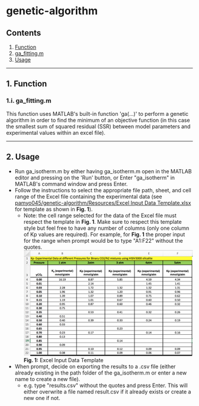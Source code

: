 # genetic-algorithm
## Contents
1. [Function](https://github.com/pamyo045/genetic-algorithm/blob/master/README.md#1-function)
  1. [ga_fitting.m](https://github.com/pamyo045/genetic-algorithm/blob/master/README.md#1i-ga_fittingm)
2. [Usage](https://github.com/pamyo045/genetic-algorithm/blob/master/README.md#2-usage)

***
## 1. Function
### 1.i. ga_fitting.m
This function uses MATLAB's built-in function 'ga(...)' to perform a genetic algorithm in order to find the minimum of an objective function (in this case the smallest sum of squared residual (SSR) between model parameters and experimental values within an excel file).

***
## 2. Usage
* Run ga_isotherm.m by either having ga_isotherm.m open in the MATLAB editor and pressing on the 'Run' button, or
  Enter "ga_isotherm" in MATLAB's command window and press Enter.
* Follow the instructions to select the appropriate file path, sheet, and cell range of the Excel file containing the experimental data (see [pamyo045/genetic-algorithm/Resources/Excel Input Data Template.xlsx](https://github.com/pamyo045/genetic-algorithm/blob/master/Resources/Excel%20Input%20Data%20Template.xlsx) for template as shown in **Fig. 1**).
  * Note: the cell range selected for the data of the Excel file must respect the template in **Fig. 1**. Make sure to respect this template style but feel free to have any number of columns (only one column of Kp values are required). For example, for **Fig. 1** the proper input for the range when prompt would be to type "A1:F22" without the quotes.
![fig1](https://github.com/pamyo045/genetic-algorithm/blob/master/Resources/Excel%20Input%20Data%20Template.png)
**Fig. 1:** Excel Input Data Template
* When prompt, decide on exporting the results to a .csv file (either already existing in the path folder of the ga_isotherm.m or enter a new name to create a new file).
  * e.g. type "results.csv" without the quotes and press Enter. This will either overwrite a file named result.csv if it already exists or create a new one if not.
